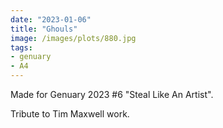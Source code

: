 ```yaml
---
date: "2023-01-06"
title: "Ghouls"
image: /images/plots/880.jpg
tags:
- genuary
- A4
---
```


Made for Genuary 2023 #6 "Steal Like An Artist".

Tribute to Tim Maxwell work.